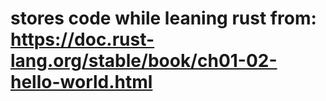 # stores code while leaning rust from: https://doc.rust-lang.org/stable/book/ch01-02-hello-world.html
